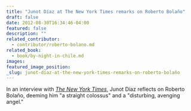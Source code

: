 ```yaml
---
title: "Junot Díaz at The New York Times remarks on Roberto Bolaño"
draft: false
date: 2012-08-30T16:34:46-04:00
featured: false
description: ""
related_contributor:
  - contributor/roberto-bolano.md
related_book:
  - book/by-night-in-chile.md
images:
featured_image_position: 
_slug: junot-díaz-at-the-new-york-times-remarks-on-roberto-bolaño
---
```


In an interview with [_The New York Times_](http://www.nytimes.com/2012/09/02/books/review/junot-diaz-by-the-book.html?_r=0), Junot Díaz reflects on Roberto Bolaño, deeming him "a straight colossus" and a "disturbing, avenging angel."

